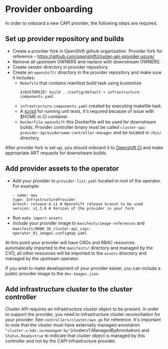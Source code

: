 # Provider onboarding

In order to onboard a new CAPI provider, the following steps are required.

## Set up provider repository and builds

- Create a provider fork in OpenShift github organization. Provider fork for reference - https://github.com/openshift/cluster-api-provider-azure/
- Remove all upstream OWNERS and replace with downstream OWNERS.
- Create vendor directory in provider repository.
- Create an `openshift/` directory in the provider repository and make sure it includes:
  - `Makefile` that contains manifest build task using kustomize 
    ```
    $(KUSTOMIZE) build ../config/default > infrastructure-components.yaml
    ```
  - `infrastructure-components.yaml` created by executing makefile task.
  - A [script]((https://github.com/openshift/cluster-api-provider-azure/blob/master/openshift/unit-tests.sh)) for running unit tests, it's required because of issue with $HOME in CI container.
  - `Dockerfile.openshift` this Dockerfile will be used for downstream builds. Provider controller binary must be called
  `cluster-api-provider-$providername-controller-manager` and be located in `/bin/` directory.

After provider fork is set up, you should onboard it to [Openshift CI](https://docs.ci.openshift.org/docs/how-tos/onboarding-a-new-component/) and make appropriate ART requests for downstream builds.

## Add provider assets to the operator

- Add your provider to `provider-list.yaml` located in root of the operator. For example:
  ```
  - name: aws
  type: InfrastructureProvider
  branch: release-4.11 # Openshift release branch to be used
  version: v1.3.0 # Version of the provider in your fork
  ```
- Run `make import-assets`
- Include your provider image to `manifests/image-references` and `manifests/0000_30_cluster-api_capi-operator_01_images.configmap.yaml`

At this point your provider will have CRDs and RBAC resources automatically imported to the `manifests/` directory and
managed by the CVO, all other resources will be imported to the `assets` directory and managed by the upstream operator.

If you wish to make development of your provider easier, you can include a public provider image to the `dev-images.json`.

## Add infrastructure cluster to the cluster controller

Cluster API requires an infrastructure cluster object to be present. In order to support the provider, you need to infrastructure cluster reconciliation for your provider. See `controllers/cluster/aws.go` for reference. It's important to
note that the cluster must have externally managed annotation `"cluster.x-k8s.io/managed-by"`(clusterv1.ManagedByAnnotation)
and `Status.Ready=true` to indicate that cluster object is managed by this controller and not by the 
CAPI infrastructure provider.
